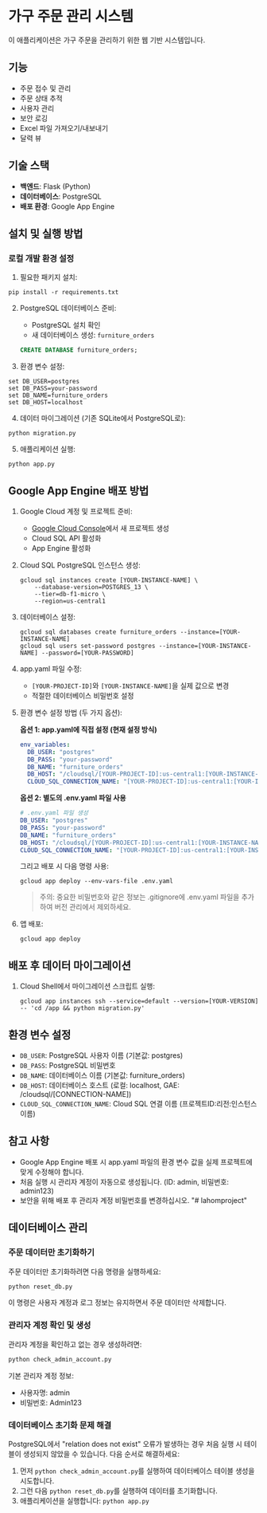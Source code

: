 # 가구 주문 관리 시스템

이 애플리케이션은 가구 주문을 관리하기 위한 웹 기반 시스템입니다.

## 기능

- 주문 접수 및 관리
- 주문 상태 추적
- 사용자 관리
- 보안 로깅
- Excel 파일 가져오기/내보내기
- 달력 뷰

## 기술 스택

- **백엔드**: Flask (Python)
- **데이터베이스**: PostgreSQL
- **배포 환경**: Google App Engine

## 설치 및 실행 방법

### 로컬 개발 환경 설정

1. 필요한 패키지 설치:
```
pip install -r requirements.txt
```

2. PostgreSQL 데이터베이스 준비:
   - PostgreSQL 설치 확인
   - 새 데이터베이스 생성: `furniture_orders`
   ```sql
   CREATE DATABASE furniture_orders;
   ```

3. 환경 변수 설정:
```
set DB_USER=postgres
set DB_PASS=your-password
set DB_NAME=furniture_orders
set DB_HOST=localhost
```

4. 데이터 마이그레이션 (기존 SQLite에서 PostgreSQL로):
```
python migration.py
```

5. 애플리케이션 실행:
```
python app.py
```

## Google App Engine 배포 방법

1. Google Cloud 계정 및 프로젝트 준비:
   - [Google Cloud Console](https://console.cloud.google.com/)에서 새 프로젝트 생성
   - Cloud SQL API 활성화
   - App Engine 활성화

2. Cloud SQL PostgreSQL 인스턴스 생성:
   ```
   gcloud sql instances create [YOUR-INSTANCE-NAME] \
       --database-version=POSTGRES_13 \
       --tier=db-f1-micro \
       --region=us-central1
   ```

3. 데이터베이스 설정:
   ```
   gcloud sql databases create furniture_orders --instance=[YOUR-INSTANCE-NAME]
   gcloud sql users set-password postgres --instance=[YOUR-INSTANCE-NAME] --password=[YOUR-PASSWORD]
   ```

4. app.yaml 파일 수정:
   - `[YOUR-PROJECT-ID]`와 `[YOUR-INSTANCE-NAME]`을 실제 값으로 변경
   - 적절한 데이터베이스 비밀번호 설정

5. 환경 변수 설정 방법 (두 가지 옵션):

   **옵션 1: app.yaml에 직접 설정 (현재 설정 방식)**
   ```yaml
   env_variables:
     DB_USER: "postgres"
     DB_PASS: "your-password"
     DB_NAME: "furniture_orders"
     DB_HOST: "/cloudsql/[YOUR-PROJECT-ID]:us-central1:[YOUR-INSTANCE-NAME]"
     CLOUD_SQL_CONNECTION_NAME: "[YOUR-PROJECT-ID]:us-central1:[YOUR-INSTANCE-NAME]"
   ```

   **옵션 2: 별도의 .env.yaml 파일 사용**
   ```yaml
   # .env.yaml 파일 생성
   DB_USER: "postgres"
   DB_PASS: "your-password"
   DB_NAME: "furniture_orders"
   DB_HOST: "/cloudsql/[YOUR-PROJECT-ID]:us-central1:[YOUR-INSTANCE-NAME]"
   CLOUD_SQL_CONNECTION_NAME: "[YOUR-PROJECT-ID]:us-central1:[YOUR-INSTANCE-NAME]"
   ```
   그리고 배포 시 다음 명령 사용:
   ```
   gcloud app deploy --env-vars-file .env.yaml
   ```
   
   > 주의: 중요한 비밀번호와 같은 정보는 .gitignore에 .env.yaml 파일을 추가하여 버전 관리에서 제외하세요.

6. 앱 배포:
   ```
   gcloud app deploy
   ```

## 배포 후 데이터 마이그레이션

1. Cloud Shell에서 마이그레이션 스크립트 실행:
   ```
   gcloud app instances ssh --service=default --version=[YOUR-VERSION] -- 'cd /app && python migration.py'
   ```

## 환경 변수 설정

- `DB_USER`: PostgreSQL 사용자 이름 (기본값: postgres)
- `DB_PASS`: PostgreSQL 비밀번호
- `DB_NAME`: 데이터베이스 이름 (기본값: furniture_orders)
- `DB_HOST`: 데이터베이스 호스트 (로컬: localhost, GAE: /cloudsql/[CONNECTION-NAME])
- `CLOUD_SQL_CONNECTION_NAME`: Cloud SQL 연결 이름 (프로젝트ID:리전:인스턴스이름)

## 참고 사항

- Google App Engine 배포 시 app.yaml 파일의 환경 변수 값을 실제 프로젝트에 맞게 수정해야 합니다.
- 처음 실행 시 관리자 계정이 자동으로 생성됩니다. (ID: admin, 비밀번호: admin123)
- 보안을 위해 배포 후 관리자 계정 비밀번호를 변경하십시오. "# lahomproject" 


## 데이터베이스 관리

### 주문 데이터만 초기화하기

주문 데이터만 초기화하려면 다음 명령을 실행하세요:

```bash
python reset_db.py
```

이 명령은 사용자 계정과 로그 정보는 유지하면서 주문 데이터만 삭제합니다.

### 관리자 계정 확인 및 생성

관리자 계정을 확인하고 없는 경우 생성하려면:

```bash
python check_admin_account.py
```

기본 관리자 계정 정보:
- 사용자명: admin
- 비밀번호: Admin123

### 데이터베이스 초기화 문제 해결

PostgreSQL에서 "relation does not exist" 오류가 발생하는 경우 처음 실행 시 테이블이 생성되지 않았을 수 있습니다. 다음 순서로 해결하세요:

1. 먼저 `python check_admin_account.py`를 실행하여 데이터베이스 테이블 생성을 시도합니다.
2. 그런 다음 `python reset_db.py`를 실행하여 데이터를 초기화합니다.
3. 애플리케이션을 실행합니다: `python app.py`

